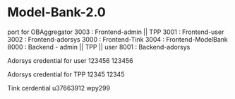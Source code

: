 # Model-Bank-2.0

port for OBAggregator
3003 : Frontend-admin || TPP
3001 : Frontend-user
3002 : Frontend-adorsys
3000 : Frontend-Tink
3004 : Frontend-ModelBank
8000 : Backend - admin || TPP || user
8001 : Backend-adorsys

Adorsys credential for user
123456
123456

Adorsys credential for TPP
12345
12345

Tink cerdential
u37663912
wpy299

